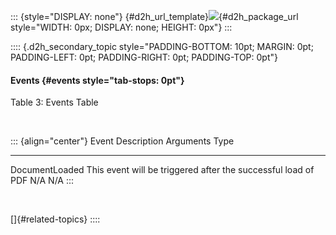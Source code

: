 ::: {style="DISPLAY: none"}
[](ms-xhelp:///?Id=d2h_url_template){#d2h_url_template}![](!package_url!){#d2h_package_url style="WIDTH: 0px; DISPLAY: none; HEIGHT: 0px"}
:::

:::: {.d2h_secondary_topic style="PADDING-BOTTOM: 10pt; MARGIN: 0pt; PADDING-LEFT: 0pt; PADDING-RIGHT: 0pt; PADDING-TOP: 0pt"}
#### Events {#events style="tab-stops: 0pt"}

Table 3: Events Table

 

::: {align="center"}
  Event            Description                                                     Arguments   Type
  ---------------- --------------------------------------------------------------- ----------- ------
  DocumentLoaded   This event will be triggered after the successful load of PDF   N/A         N/A
:::

 

[]{#related-topics}
::::

